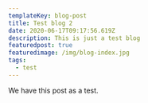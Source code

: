 ```yaml
---
templateKey: blog-post
title: Test blog 2
date: 2020-06-17T09:17:56.619Z
description: This is just a test blog
featuredpost: true
featuredimage: /img/blog-index.jpg
tags:
  - test
---
```

We have this post as a test.